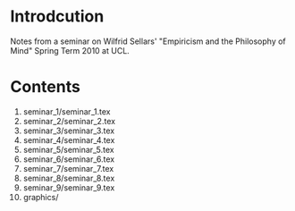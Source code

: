 # Introdcution

Notes from a seminar on Wilfrid Sellars' "Empiricism and the Philosophy of Mind" Spring Term 2010 at UCL.

# Contents

1. seminar_1/seminar_1.tex
2. seminar_2/seminar_2.tex
3. seminar_3/seminar_3.tex
4. seminar_4/seminar_4.tex
5. seminar_5/seminar_5.tex
6. seminar_6/seminar_6.tex
7. seminar_7/seminar_7.tex
8. seminar_8/seminar_8.tex
9. seminar_9/seminar_9.tex
10. graphics/
